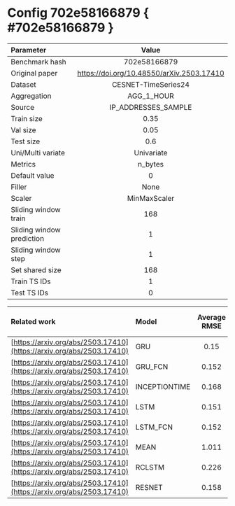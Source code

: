# Config 702e58166879 { #702e58166879 }

| Parameter | Value |
|:-----------------|:-----------------:|
| Benchmark hash |  702e58166879 |
| Original paper |  <https://doi.org/10.48550/arXiv.2503.17410> |
| Dataset |  CESNET-TimeSeries24 |
| Aggregation |  AGG_1_HOUR |
| Source |  IP_ADDRESSES_SAMPLE |
| Train size |  0.35 |
| Val size |  0.05 |
| Test size |  0.6 |
| Uni/Multi variate |  Univariate |
| Metrics |  n_bytes |
| Default value |  0 |
| Filler |  None |
| Scaler |  MinMaxScaler |
| Sliding window train |  168 |
| Sliding window prediction |  1 |
| Sliding window step |  1 |
| Set shared size |  168 |
| Train TS IDs |  1 |
| Test TS IDs |  0 |

| Related work | Model | Average RMSE | Std RMSE | Average R2-score | Std R2-score |
|:-----------------|:-----------------|:-----------------:|:-----------------:|:-----------------:|:-----------------:|
| [https://arxiv.org/abs/2503.17410](https://arxiv.org/abs/2503.17410) | GRU | 0.15 | 0.82 | -0.41 | 1.8 |
| [https://arxiv.org/abs/2503.17410](https://arxiv.org/abs/2503.17410) | GRU_FCN | 0.152 | 0.82 | -0.18 | 1.2 |
| [https://arxiv.org/abs/2503.17410](https://arxiv.org/abs/2503.17410) | INCEPTIONTIME | 0.168 | 0.82 | -2.82 | 3.9 |
| [https://arxiv.org/abs/2503.17410](https://arxiv.org/abs/2503.17410) | LSTM | 0.151 | 0.82 | -0.4 | 1.8 |
| [https://arxiv.org/abs/2503.17410](https://arxiv.org/abs/2503.17410) | LSTM_FCN | 0.152 | 0.82 | -0.66 | 2.3 |
| [https://arxiv.org/abs/2503.17410](https://arxiv.org/abs/2503.17410) | MEAN | 1.011 | 2.86 | 0.01 | 0.1 |
| [https://arxiv.org/abs/2503.17410](https://arxiv.org/abs/2503.17410) | RCLSTM | 0.226 | 1.12 | -0.12 | 1.1 |
| [https://arxiv.org/abs/2503.17410](https://arxiv.org/abs/2503.17410) | RESNET | 0.158 | 0.82 | -1.03 | 2.8 |
